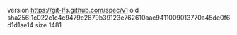 version https://git-lfs.github.com/spec/v1
oid sha256:1c022c1c4c9479e2879b39123e762610aac9411009013770a45de0f6d1d1ae14
size 1481
